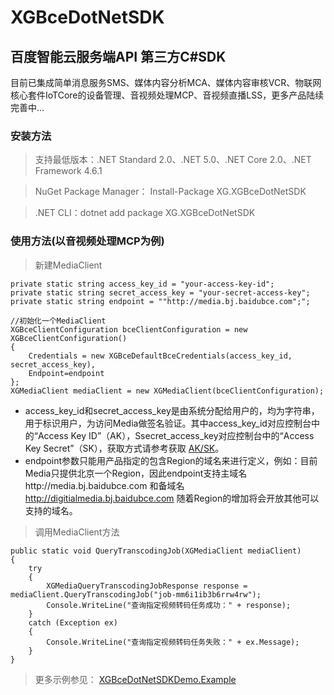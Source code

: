 # XGBceDotNetSDK
## 百度智能云服务端API 第三方C#SDK 

目前已集成简单消息服务SMS、媒体内容分析MCA、媒体内容审核VCR、物联网核心套件IoTCore的设备管理、音视频处理MCP、音视频直播LSS，更多产品陆续完善中...

### 安装方法
> 支持最低版本：.NET Standard 2.0、.NET 5.0、.NET Core 2.0、.NET Framework 4.6.1

> NuGet Package Manager： Install-Package XG.XGBceDotNetSDK

> .NET CLI：dotnet add package XG.XGBceDotNetSDK 

### 使用方法(以音视频处理MCP为例)
> 新建MediaClient

    private static string access_key_id = "your-access-key-id";
    private static string secret_access_key = "your-secret-access-key";
    private static string endpoint = ""http://media.bj.baidubce.com";";

    //初始化一个MediaClient
    XGBceClientConfiguration bceClientConfiguration = new XGBceClientConfiguration()
    {
        Credentials = new XGBceDefaultBceCredentials(access_key_id, secret_access_key),
        Endpoint=endpoint
    };
    XGMediaClient mediaClient = new XGMediaClient(bceClientConfiguration);

* access_key_id和secret_access_key是由系统分配给用户的，均为字符串，用于标识用户，为访问Media做签名验证。其中access_key_id对应控制台中的“Access Key ID”（AK），Ssecret_access_key对应控制台中的“Access Key Secret”（SK），获取方式请参考获取 [AK/SK](https://cloud.baidu.com/doc/Reference/s/9jwvz2egb)。
 * endpoint参数只能用产品指定的包含Region的域名来进行定义，例如：目前Media只提供北京一个Region，因此endpoint支持主域名http://media.bj.baidubce.com 和备域名 http://digitialmedia.bj.baidubce.com  随着Region的增加将会开放其他可以支持的域名。

> 调用MediaClient方法

    public static void QueryTranscodingJob(XGMediaClient mediaClient)
    {
        try
        {
            XGMediaQueryTranscodingJobResponse response = mediaClient.QueryTranscodingJob("job-mm6i1ib3b6rrw4rw");
            Console.WriteLine("查询指定视频转码任务成功：" + response);
        }
        catch (Exception ex)
        {
            Console.WriteLine("查询指定视频转码任务失败：" + ex.Message);
        }
    }

> 更多示例参见： [XGBceDotNetSDKDemo.Example](https://github.com/xingguangweilai/XGBceDotNetSDK/tree/master/XGBceDotNetSDKDemo/Example)